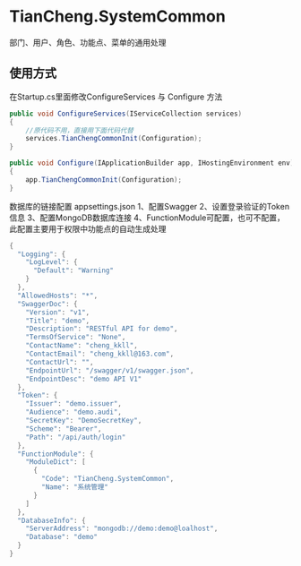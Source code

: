 # TianCheng.SystemCommon
部门、用户、角色、功能点、菜单的通用处理

使用方式
-----------

在Startup.cs里面修改ConfigureServices 与 Configure 方法
```cs
public void ConfigureServices(IServiceCollection services)
{
	//原代码不用，直接用下面代码代替
    services.TianChengCommonInit(Configuration);
}

public void Configure(IApplicationBuilder app, IHostingEnvironment env)
{
    app.TianChengCommonInit(Configuration);
}
```

数据库的链接配置
appsettings.json 
1、配置Swagger
2、设置登录验证的Token信息
3、配置MongoDB数据库连接
4、FunctionModule可配置，也可不配置，此配置主要用于权限中功能点的自动生成处理

```cs
{
  "Logging": {
    "LogLevel": {
      "Default": "Warning"
    }
  },
  "AllowedHosts": "*",
  "SwaggerDoc": {
    "Version": "v1",
    "Title": "demo",
    "Description": "RESTful API for demo",
    "TermsOfService": "None",
    "ContactName": "cheng_kkll",
    "ContactEmail": "cheng_kkll@163.com",
    "ContactUrl": "",
    "EndpointUrl": "/swagger/v1/swagger.json",
    "EndpointDesc": "demo API V1"
  },
  "Token": {
    "Issuer": "demo.issuer",
    "Audience": "demo.audi",
    "SecretKey": "DemoSecretKey",
    "Scheme": "Bearer",
    "Path": "/api/auth/login"
  },  
  "FunctionModule": {
    "ModuleDict": [
      {
        "Code": "TianCheng.SystemCommon",
        "Name": "系统管理"
      }
    ]
  },
  "DatabaseInfo": {
    "ServerAddress": "mongodb://demo:demo@loalhost",
    "Database": "demo"
  }
}

```